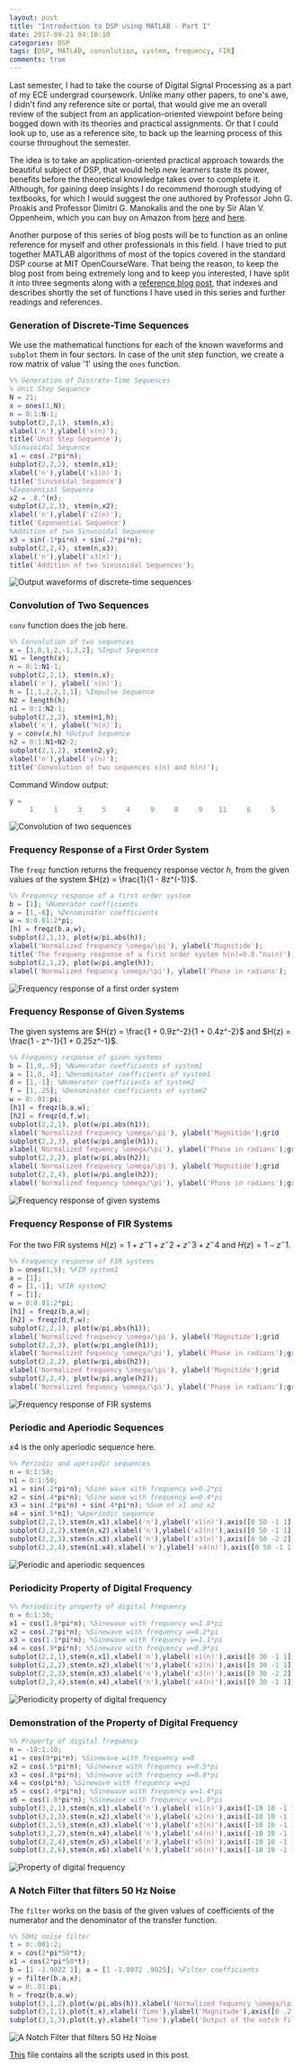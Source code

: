 ```yaml
---
layout: post
title: "Introduction to DSP using MATLAB - Part I"
date: 2017-09-21 04:10:10
categories: DSP
tags: [DSP, MATLAB, convolution, system, frequency, FIR]
comments: true
---
```

Last semester, I had to take the course of Digital Signal Processing as a part of my ECE undergrad coursework. Unlike many other papers, to one's awe, I didn't find any reference site or portal, that would give me an overall review of the subject from an application-oriented viewpoint before being bogged down with its theories and practical assignments. Or that I could look up to, use as a reference site, to back up the learning process of this course throughout the semester.

The idea is to take an application-oriented practical approach towards the beautiful subject of DSP, that would help new learners taste its power, benefits before the theoretical knowledge takes over to complete it. Although, for gaining deep insights I do recommend thorough studying of textbooks, for which I would suggest the one authored by Professor John G. Proakis and Professor Dimitri G. Manokalis and the one by Sir Alan V. Oppenheim, which you can buy on Amazon from [here][book1] and [here][book2].

Another purpose of this series of blog posts will be to function as an online reference for myself and other professionals in this field. I have tried to put together MATLAB algorithms of most of the topics covered in the standard DSP course at MIT OpenCourseWare. That being the reason, to keep the blog post from being extremely long and to keep you interested, I have split it into three segments along with a [reference blog post][part4], that indexes and describes shortly the set of functions I have used in this series and further readings and references.



### Generation of Discrete-Time Sequences


We use the mathematical functions for each of the known waveforms and `subplot` them in four sectors. In case of the unit step function, we create a row matrix of value '1' using the `ones` function.

```matlab
%% Generation of Discrete-Time Sequences
% Unit Step Sequence
N = 21;
x = ones(1,N);
n = 0:1:N-1;
subplot(2,2,1), stem(n,x);
xlabel('n'),ylabel('x(n)');
title('Unit Step Sequence');
%Sinusoidal Sequence
x1 = cos(.2*pi*n);
subplot(2,2,2), stem(n,x1);
xlabel('n'),ylabel('x1(n)');
title('Sinusoidal Sequence')
%Exponential Sequence
x2 = .8.^(n);
subplot(2,2,3), stem(n,x2);
xlabel('n'),ylabel('x2(n)');
title('Exponential Sequence')
%Addition of two Sinusoidal Sequence
x3 = sin(.1*pi*n) + sin(.2*pi*n);
subplot(2,2,4), stem(n,x3);
xlabel('n'),ylabel('x3(n)');
title('Addition of two Sinusoidal Sequences');
```

![Output waveforms of discrete-time sequences](/img/dsp_matlab_1/blog1.jpg)


### Convolution of Two Sequences

`conv` function does the job here.
```matlab
%% Convolution of two sequences
x = [1,0,1,2,-1,3,2]; %Input Sequence
N1 = length(x);
n = 0:1:N1-1;
subplot(2,2,1), stem(n,x);
xlabel('n'), ylabel('x(n)');
h = [1,1,2,2,1,1]; %Impulse Sequence
N2 = length(h);
n1 = 0:1:N2-1;
subplot(2,2,2), stem(n1,h);
xlabel('n'), ylabel('h(n)');
y = conv(x,h) %Output Sequence
n2 = 0:1:N1+N2-2;
subplot(2,1,2), stem(n2,y);
xlabel('n'),ylabel('y(n)');
title('Convolution of two sequences x(n) and h(n)');
```
Command Window output:
```matlab
y =
     1     1     3     5     4     9     8     9    11     6     5     2
```

![Convolution of two sequences](/img/dsp_matlab_1/blog2.jpg)


### Frequency Response of a First Order System

The `freqz` function returns the frequency response vector $h$, from the given values of the system $H(z) = \frac{1}{1 - 8z^(-1)}$.

```matlab
%% Frequency response of a first order system
b = [1]; %Numerator coefficients
a = [1,-8]; %Denominator coefficients
w = 0:0.01:2*pi;
[h] = freqz(b,a,w);
subplot(2,1,1), plot(w/pi,abs(h));
xlabel('Normalized frequency \omega/\pi'), ylabel('Magnitide');
title('The frequeny response of a first order system h(n)=0.8.^nu(n)');
subplot(2,1,2), plot(w/pi,angle(h));
xlabel('Normalized fequency \omega/\pi'), ylabel('Phase in radians');
```

![Frequency response of a first order system](/img/dsp_matlab_1/blog3.jpg)


### Frequency Response of Given Systems

The given systems are $H(z) = \frac{1 + 0.9z^-2}{1 + 0.4z^-2}$ and $H(z) = \frac{1 - z^-1}{1 + 0.25z^-1}$.

```matlab
%% Frequency response of given systems
b = [1,0,.9]; %Numerator coefficients of system1
a = [1,0,.4]; %Denominator coefficients of system1
d = [1,-1]; %Numerator coefficients of system2
f = [1,.25]; %Denominator coefficients of system2
w = 0:.01:pi;
[h1] = freqz(b,a,w);
[h2] = freqz(d,f,w);
subplot(2,2,1), plot(w/pi,abs(h1));
xlabel('Normalized frequency \omega/\pi'), ylabel('Magnitide');grid
subplot(2,2,3), plot(w/pi,angle(h1));
xlabel('Normalized fequency \omega/\pi'), ylabel('Phase in radians');grid
subplot(2,2,2), plot(w/pi,abs(h2));
xlabel('Normalized frequency \omega/\pi'), ylabel('Magnitide');grid
subplot(2,2,4), plot(w/pi,angle(h2));
xlabel('Normalized fequency \omega/\pi'), ylabel('Phase in radians');grid
```

![Frequency response of given systems](/img/dsp_matlab_1/blog4.jpg)


### Frequency Response of FIR Systems

For the two FIR systems $H(z) = 1 + z^-1 + z^-2 + z^-3 + z^-4$ and $H(z) = 1 - z^-1$.

```matlab
%% Frequency response of FIR systems
b = ones(1,5); %FIR system1
a = [1];
d = [1,-1]; %FIR system2
f = [1];
w = 0:0.01:2*pi;
[h1] = freqz(b,a,w);
[h2] = freqz(d,f,w);
subplot(2,2,1), plot(w/pi,abs(h1));
xlabel('Normalized frequency \omega/\pi'), ylabel('Magnitide');grid
subplot(2,2,3), plot(w/pi,angle(h1));
xlabel('Normalized fequency \omega/\pi'), ylabel('Phase in radians');grid
subplot(2,2,2), plot(w/pi,abs(h2));
xlabel('Normalized frequency \omega/\pi'), ylabel('Magnitide');grid
subplot(2,2,4), plot(w/pi,angle(h2));
xlabel('Normalized fequency \omega/\pi'), ylabel('Phase in radians');grid
```

![Frequency response of FIR systems](/img/dsp_matlab_1/blog5.jpg)


### Periodic and Aperiodic Sequences

$x4$ is the only aperiodic sequence here.

```matlab
%% Periodic and aperiodic sequences
n = 0:1:50;
n1 = 0:1:50;
x1 = sin(.2*pi*n); %Sine wave with frequency w=0.2*pi
x2 = sin(.4*pi*n); %Sine wave with frequency w=0.4*pi
x3 = sin(.2*pi*n) + sin(.4*pi*n); %Sum of x1 and x2
x4 = sin(.5*n1); %Aperiodic sequence
subplot(2,2,1),stem(n,x1),xlabel('n'),ylabel('x1(n)'),axis([0 50 -1 1])
subplot(2,2,2),stem(n,x2),xlabel('n'),ylabel('x2(n)'),axis([0 50 -1 1])
subplot(2,2,3),stem(n,x3),xlabel('n'),ylabel('x3(n)'),axis([0 50 -2 2])
subplot(2,2,4),stem(n1,x4),xlabel('n'),ylabel('x4(n)'),axis([0 50 -1 1])
```

![Periodic and aperiodic sequences](/img/dsp_matlab_1/blog6.jpg)


### Periodicity Property of Digital Frequency



```matlab
%% Periodicity property of digital frequency
n = 0:1:30;
x1 = cos(1.8*pi*n); %Sinewave with frequency w=1.8*pi
x2 = cos(.2*pi*n); %Sinewave with frequency w=0.2*pi
x3 = cos(1.1*pi*n); %Sinewave with frequency w=1.1*pi
x4 = cos(.9*pi*n); %Sinewave with frequency w=0.9*pi
subplot(2,2,1),stem(n,x1),xlabel('n'),ylabel('x1(n)'),axis([0 30 -1 1])
subplot(2,2,2),stem(n,x2),xlabel('n'),ylabel('x2(n)'),axis([0 30 -1 1])
subplot(2,2,3),stem(n,x3),xlabel('n'),ylabel('x3(n)'),axis([0 30 -2 2])
subplot(2,2,4),stem(n,x4),xlabel('n'),ylabel('x4(n)'),axis([0 30 -1 1])
```

![Periodicity property of digital frequency](/img/dsp_matlab_1/blog7.jpg)


### Demonstration of the Property of Digital Frequency



```matlab
%% Property of digital frequency
n = -10:1:10;
x1 = cos(0*pi*n); %Sinewave with frequency w=0
x2 = cos(.5*pi*n); %Sinewave with frequency w=0.5*pi
x3 = cos(.8*pi*n); %Sinewave with frequency w=0.8*pi
x4 = cos(pi*n); %Sinewave with frequency w=pi
x5 = cos(1.4*pi*n); %Sinewave with frequency w=1.4*pi
x6 = cos(1.8*pi*n); %Sinewave with frequency w=1.8*pi
subplot(3,2,1),stem(n,x1),xlabel('n'),ylabel('x1(n)'),axis([-10 10 -1 1])
subplot(3,2,3),stem(n,x2),xlabel('n'),ylabel('x2(n)'),axis([-10 10 -1 1])
subplot(3,2,5),stem(n,x3),xlabel('n'),ylabel('x3(n)'),axis([-10 10 -1 1])
subplot(3,2,2),stem(n,x4),xlabel('n'),ylabel('x4(n)'),axis([-10 10 -1 1])
subplot(3,2,4),stem(n,x5),xlabel('n'),ylabel('x5(n)'),axis([-10 10 -1 1])
subplot(3,2,6),stem(n,x6),xlabel('n'),ylabel('x6(n)'),axis([-10 10 -1 1])
```

![Property of digital frequency](/img/dsp_matlab_1/blog8.jpg)


### A Notch Filter that filters 50 Hz Noise

The `filter` works on the basis of the given values of coefficients of the numerator and the denominator of the transfer function.

```matlab
%% 50Hz noise filter
t = 0:.001:2;
x = cos(2*pi*50*t);
x1 = cos(2*pi*50*t);
b = [1 -1.9022 1]; a = [1 -1.8072 .9025]; %Filter coefficients
y = filter(b,a,x);
w = 0:.01:pi;
h = freqz(b,a,w);
subplot(3,1,2),plot(w/pi,abs(h)),xlabel('Normalized fequency \omega/\pi'),ylabel('x(t)'),axis([0 1 0 1.5])
subplot(3,1,1),plot(t,x),xlabel('Time'),ylabel('Magnitude'),axis([0 .2 -1 1])
subplot(3,1,3),plot(t,y),xlabel('Time'),ylabel('Output of the notch filter'),axis([0 .2 -1 1])
```

![A Notch Filter that filters 50 Hz Noise](/img/dsp_matlab_1/blog9.jpg)

[This][GitHub link] file contains all the scripts used in this post.

[book1]:        http://www.amazon.in/Digital-Signal-Processing-Principles-Applications/dp/8131710009/ref=sr_1_fkmr0_1?ie=UTF8&qid=1493404937&sr=8-1-fkmr0&keywords=proakis+manokalis
[book2]:        http://www.amazon.in/Digital-Signal-Processing-Oppenheim-Schafer/dp/9332550336/ref=sr_1_2?ie=UTF8&qid=1493405049&sr=8-2&keywords=oppenheim
[part4]:        http://sohambhattacharyya.me/2017/Introduction-to-DSP-using-MATLAB-Part-I/
[GitHub link]:  https://github.com/sohambhattacharyya/DSP-with-MATLAB/blob/master/Introduction-to-DSP-using-MATLAB-Part-I.m